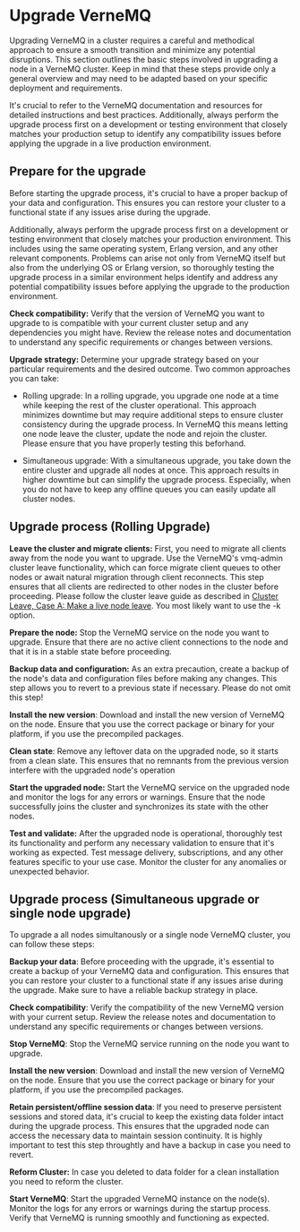 # Upgrade VerneMQ
Upgrading VerneMQ in a cluster requires a careful and methodical approach to ensure a smooth transition and minimize any potential disruptions. This section outlines the basic steps involved in upgrading a node in a VerneMQ cluster. Keep in mind that these steps provide only a general overview and may need to be adapted based on your specific deployment and requirements. 

It's crucial to refer to the VerneMQ documentation and resources for detailed instructions and best practices. Additionally, always perform the upgrade process first on a development or testing environment that closely matches your production setup to identify any compatibility issues before applying the upgrade in a live production environment. 

## Prepare for the upgrade
Before starting the upgrade process, it's crucial to have a proper backup of your data and configuration. This ensures you can restore your cluster to a functional state if any issues arise during the upgrade. 

Additionally, always perform the upgrade process first on a development or testing environment that closely matches your production environment. This includes using the same operating system, Erlang version, and any other relevant components. Problems can arise not only from VerneMQ itself but also from the underlying OS or Erlang version, so thoroughly testing the upgrade process in a similar environment helps identify and address any potential compatibility issues before applying the upgrade to the production environment.

**Check compatibility:**
Verify that the version of VerneMQ you want to upgrade to is compatible with your current cluster setup and any dependencies you might have. Review the release notes and documentation to understand any specific requirements or changes between versions.

**Upgrade strategy:** 
Determine your upgrade strategy based on your particular requirements and the desired outcome. Two common approaches you can take:

- Rolling upgrade: In a rolling upgrade, you upgrade one node at a time while keeping the rest of the cluster operational. This approach minimizes downtime but may require additional steps to ensure cluster consistency during the upgrade process. In VerneMQ this means letting one node leave the cluster, update the node and rejoin the cluster. Please ensure that you have properly testing this beforhand.

- Simultaneous upgrade: With a simultaneous upgrade, you take down the entire cluster and upgrade all nodes at once. This approach results in higher downtime but can simplify the upgrade process. Especially, when you do not have to keep any offline queues you can easily update all cluster nodes.

## Upgrade process (Rolling Upgrade)
**Leave the cluster and migrate clients:**
First, you need to migrate all clients away from the node you want to upgrade. Use the VerneMQ's vmq-admin cluster leave functionality, which can force migrate client queues to other nodes or await natural migration through client reconnects. This step ensures that all clients are redirected to other nodes in the cluster before proceeding. Please follow the cluster leave guide as described in [Cluster Leave, Case A: Make a live node leave](../clustering/introduction.md). You most likely want to use the -k option. 

**Prepare the node:**
Stop the VerneMQ service on the node you want to upgrade. Ensure that there are no active client connections to the node and that it is in a stable state before proceeding.

**Backup data and configuration:**
As an extra precaution, create a backup of the node's data and configuration files before making any changes. This step allows you to revert to a previous state if necessary. Please do not omit this step!

**Install the new version**:
Download and install the new version of VerneMQ on the node. Ensure that you use the correct package or binary for your platform, if you use the precompiled packages.

**Clean state**:
Remove any leftover data on the upgraded node, so it starts from a clean slate. This ensures that no remnants from the previous version interfere with the upgraded node's operation

**Start the upgraded node:**
Start the VerneMQ service on the upgraded node and monitor the logs for any errors or warnings. Ensure that the node successfully joins the cluster and synchronizes its state with the other nodes.

**Test and validate:**
After the upgraded node is operational, thoroughly test its functionality and perform any necessary validation to ensure that it's working as expected. Test message delivery, subscriptions, and any other features specific to your use case. Monitor the cluster for any anomalies or unexpected behavior.


## Upgrade process (Simultaneous upgrade or single node upgrade)
To upgrade a all nodes simultanously or a single node VerneMQ cluster, you can follow these steps:

**Backup your data**: Before proceeding with the upgrade, it's essential to create a backup of your VerneMQ data and configuration. This ensures that you can restore your cluster to a functional state if any issues arise during the upgrade. Make sure to have a reliable backup strategy in place.

**Check compatibility**: Verify the compatibility of the new VerneMQ version with your current setup. Review the release notes and documentation to understand any specific requirements or changes between versions. 

**Stop VerneMQ**: Stop the VerneMQ service running on the node you want to upgrade. 

**Install the new version**:
Download and install the new version of VerneMQ on the node. Ensure that you use the correct package or binary for your platform, if you use the precompiled packages.

**Retain persistent/offline session data**: If you need to preserve persistent sessions and stored data, it's crucial to keep the existing data folder intact during the upgrade process. This ensures that the upgraded node can access the necessary data to maintain session continuity. It is highly important to test this step throughtly and have a backup in case you need to revert.

**Reform Cluster:** In case you deleted to data folder for a clean installation you need to reform the cluster.

**Start VerneMQ**: Start the upgraded VerneMQ instance on the node(s). Monitor the logs for any errors or warnings during the startup process. Verify that VerneMQ is running smoothly and functioning as expected.
